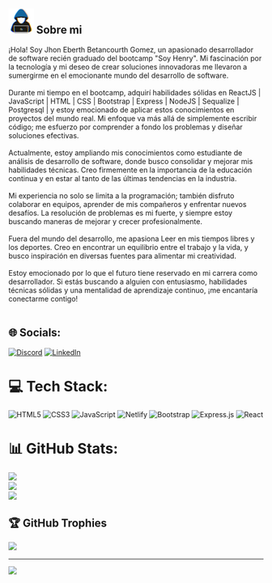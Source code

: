 ## <picture><img src = "https://github.com/0xAbdulKhalid/0xAbdulKhalid/raw/main/assets/mdImages/about_me.gif" width = 50px></picture> **Sobre mi**

¡Hola! Soy Jhon Eberth Betancourth Gomez, un apasionado desarrollador de software recién graduado del bootcamp "Soy Henry". Mi fascinación por la tecnología y mi deseo de crear soluciones innovadoras me llevaron a sumergirme en el emocionante mundo del desarrollo de software.<br><br>Durante mi tiempo en el bootcamp, adquirí habilidades sólidas en ReactJS | JavaScript | HTML | CSS | Bootstrap | Express | NodeJS | Sequalize | Postgresql | y estoy emocionado de aplicar estos conocimientos en proyectos del mundo real. Mi enfoque va más allá de simplemente escribir código; me esfuerzo por comprender a fondo los problemas y diseñar soluciones efectivas.<br><br>Actualmente, estoy ampliando mis conocimientos como estudiante de análisis de desarrollo de software, donde busco consolidar y mejorar mis habilidades técnicas. Creo firmemente en la importancia de la educación continua y en estar al tanto de las últimas tendencias en la industria.<br><br>Mi experiencia no solo se limita a la programación; también disfruto colaborar en equipos, aprender de mis compañeros y enfrentar nuevos desafíos. La resolución de problemas es mi fuerte, y siempre estoy buscando maneras de mejorar y crecer profesionalmente.<br><br>Fuera del mundo del desarrollo, me apasiona Leer en mis tiempos libres y los deportes. Creo en encontrar un equilibrio entre el trabajo y la vida, y busco inspiración en diversas fuentes para alimentar mi creatividad.<br><br>Estoy emocionado por lo que el futuro tiene reservado en mi carrera como desarrollador. Si estás buscando a alguien con entusiasmo, habilidades técnicas sólidas y una mentalidad de aprendizaje continuo, ¡me encantaría conectarme contigo!<br><br>


## 🌐 Socials:
[![Discord](https://img.shields.io/badge/Discord-%237289DA.svg?logo=discord&logoColor=white)](https://discord.gg/jhonbg09) [![LinkedIn](https://img.shields.io/badge/LinkedIn-%230077B5.svg?logo=linkedin&logoColor=white)](https://linkedin.com/in/jhonbg93) 

# 💻 Tech Stack:
![HTML5](https://img.shields.io/badge/html5-%23E34F26.svg?style=for-the-badge&logo=html5&logoColor=white) ![CSS3](https://img.shields.io/badge/css3-%231572B6.svg?style=for-the-badge&logo=css3&logoColor=white) ![JavaScript](https://img.shields.io/badge/javascript-%23323330.svg?style=for-the-badge&logo=javascript&logoColor=%23F7DF1E) ![Netlify](https://img.shields.io/badge/netlify-%23000000.svg?style=for-the-badge&logo=netlify&logoColor=#00C7B7) ![Bootstrap](https://img.shields.io/badge/bootstrap-%238511FA.svg?style=for-the-badge&logo=bootstrap&logoColor=white) ![Express.js](https://img.shields.io/badge/express.js-%23404d59.svg?style=for-the-badge&logo=express&logoColor=%2361DAFB) ![React](https://img.shields.io/badge/react-%2320232a.svg?style=for-the-badge&logo=react&logoColor=%2361DAFB)
# 📊 GitHub Stats:
![](https://github-readme-stats.vercel.app/api?username=jhonbg93&theme=nightowl&hide_border=false&include_all_commits=true&count_private=true)<br/>
![](https://github-readme-streak-stats.herokuapp.com/?user=jhonbg93&theme=nightowl&hide_border=false)<br/>
![](https://github-readme-stats.vercel.app/api/top-langs/?username=jhonbg93&theme=nightowl&hide_border=false&include_all_commits=true&count_private=true&layout=compact)

## 🏆 GitHub Trophies
![](https://github-profile-trophy.vercel.app/?username=jhonbg93&theme=matrix&no-frame=false&no-bg=true&margin-w=4)

---
[![](https://visitcount.itsvg.in/api?id=jhonbg93&icon=0&color=0)](https://visitcount.itsvg.in)

<!-- Proudly created with GPRM ( https://gprm.itsvg.in ) -->
